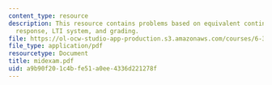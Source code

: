 ```yaml
---
content_type: resource
description: This resource contains problems based on equivalent continuous-time frequency
  response, LTI system, and grading.
file: https://ol-ocw-studio-app-production.s3.amazonaws.com/courses/6-341-discrete-time-signal-processing-fall-2005/a9b90f201c4bfe51a0ee4336d221278f_midexam.pdf
file_type: application/pdf
resourcetype: Document
title: midexam.pdf
uid: a9b90f20-1c4b-fe51-a0ee-4336d221278f
---
```

